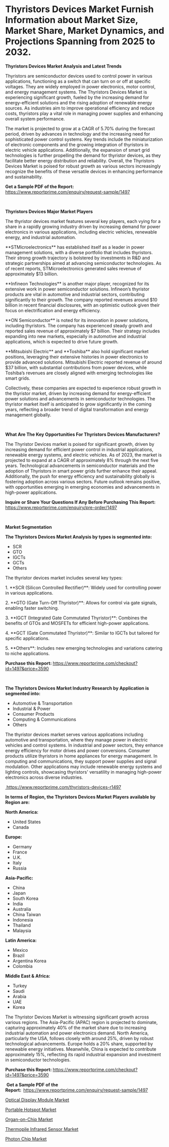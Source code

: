 <p><h1>Thyristors Devices Market Furnish Information about Market Size, Market Share, Market Dynamics, and Projections Spanning from 2025 to 2032.</h1></p><p><strong>Thyristors Devices Market Analysis and Latest Trends</strong></p>
<p><p>Thyristors are semiconductor devices used to control power in various applications, functioning as a switch that can turn on or off at specific voltages. They are widely employed in power electronics, motor control, and energy management systems. The Thyristors Devices Market is experiencing significant growth, fueled by the increasing demand for energy-efficient solutions and the rising adoption of renewable energy sources. As industries aim to improve operational efficiency and reduce costs, thyristors play a vital role in managing power supplies and enhancing overall system performance.</p><p>The market is projected to grow at a CAGR of 5.70% during the forecast period, driven by advances in technology and the increasing need for sophisticated power control systems. Key trends include the miniaturization of electronic components and the growing integration of thyristors in electric vehicle applications. Additionally, the expansion of smart grid technologies is further propelling the demand for thyristor devices, as they facilitate better energy distribution and reliability. Overall, the Thyristors Devices Market is poised for robust growth as various sectors increasingly recognize the benefits of these versatile devices in enhancing performance and sustainability.</p></p>
<p><strong>Get a Sample PDF of the Report:&nbsp;</strong> <a href="https://www.reportprime.com/enquiry/request-sample/1497?utm_campaign=1876&utm_medium=2&utm_source=Github&utm_content=ia&utm_term=18032025&utm_id=thyristors-devices">https://www.reportprime.com/enquiry/request-sample/1497</a></p>
<p>&nbsp;</p>
<p><strong>Thyristors Devices Major Market Players</strong></p>
<p><p>The thyristor devices market features several key players, each vying for a share in a rapidly growing industry driven by increasing demand for power electronics in various applications, including electric vehicles, renewable energy, and industrial automation.</p><p>**STMicroelectronics** has established itself as a leader in power management solutions, with a diverse portfolio that includes thyristors. Their strong growth trajectory is bolstered by investments in R&D and strategic partnerships aimed at advancing semiconductor technologies. As of recent reports, STMicroelectronics generated sales revenue of approximately $13 billion.</p><p>**Infineon Technologies** is another major player, recognized for its extensive work in power semiconductor solutions. Infineon’s thyristor products are vital in automotive and industrial sectors, contributing significantly to their growth. The company reported revenues around $10 billion in recent financial disclosures, with an optimistic outlook given their focus on electrification and energy efficiency.</p><p>**ON Semiconductor** is noted for its innovation in power solutions, including thyristors. The company has experienced steady growth and reported sales revenue of approximately $7 billion. Their strategy includes expanding into new markets, especially in automotive and industrial applications, which is expected to drive future growth.</p><p>**Mitsubishi Electric** and **Toshiba** also hold significant market positions, leveraging their extensive histories in power electronics to provide advanced solutions. Mitsubishi Electric reported revenue of around $37 billion, with substantial contributions from power devices, while Toshiba’s revenues are closely aligned with emerging technologies like smart grids.</p><p>Collectively, these companies are expected to experience robust growth in the thyristor market, driven by increasing demand for energy-efficient power solutions and advancements in semiconductor technologies. The thyristor market itself is anticipated to grow significantly in the coming years, reflecting a broader trend of digital transformation and energy management globally.</p></p>
<p>&nbsp;</p>
<p><strong>What Are The Key Opportunities For Thyristors Devices Manufacturers?</strong></p>
<p><p>The Thyristor Devices market is poised for significant growth, driven by increasing demand for efficient power control in industrial applications, renewable energy systems, and electric vehicles. As of 2023, the market is projected to expand at a CAGR of approximately 8% through the next five years. Technological advancements in semiconductor materials and the adoption of Thyristors in smart power grids further enhance their appeal. Additionally, the push for energy efficiency and sustainability globally is fostering adoption across various sectors. Future outlook remains positive, with opportunities emerging in emerging economies and advancements in high-power applications.</p></p>
<p><strong>Inquire or Share Your Questions If Any Before Purchasing This Report:</strong> <a href="https://www.reportprime.com/enquiry/pre-order/1497?utm_campaign=1876&utm_medium=2&utm_source=Github&utm_content=ia&utm_term=18032025&utm_id=thyristors-devices">https://www.reportprime.com/enquiry/pre-order/1497</a></p>
<p>&nbsp;</p>
<p><strong>Market Segmentation</strong></p>
<p><strong>The Thyristors Devices Market Analysis by types is segmented into:</strong></p>
<p><ul><li>SCR</li><li>GTO</li><li>IGCTs</li><li>GCTs</li><li>Others</li></ul></p>
<p><p>The thyristor devices market includes several key types: </p><p>1. **SCR (Silicon Controlled Rectifier)**: Widely used for controlling power in various applications.</p><p>2. **GTO (Gate Turn-Off Thyristor)**: Allows for control via gate signals, enabling faster switching. </p><p>3. **IGCT (Integrated Gate Commutated Thyristor)**: Combines the benefits of GTOs and MOSFETs for efficient high-power applications. </p><p>4. **GCT (Gate Commutated Thyristor)**: Similar to IGCTs but tailored for specific applications. </p><p>5. **Others**: Includes new emerging technologies and variations catering to niche applications.</p></p>
<p><strong>Purchase this Report:&nbsp;</strong><a href="https://www.reportprime.com/checkout?id=1497&price=3590&utm_campaign=1876&utm_medium=2&utm_source=Github&utm_content=ia&utm_term=18032025&utm_id=thyristors-devices">https://www.reportprime.com/checkout?id=1497&price=3590</a></p>
<p>&nbsp;</p>
<p><strong>The Thyristors Devices Market Industry Research by Application is segmented into:</strong></p>
<p><ul><li>Automotive & Transportation</li><li>Industrial & Power</li><li>Consumer Products</li><li>Computing & Communications</li><li>Others</li></ul></p>
<p><p>The thyristor devices market serves various applications including automotive and transportation, where they manage power in electric vehicles and control systems. In industrial and power sectors, they enhance energy efficiency for motor drives and power conversions. Consumer products utilize thyristors in home appliances for energy management. In computing and communications, they support power supplies and signal modulation. Other applications may include renewable energy systems and lighting controls, showcasing thyristors' versatility in managing high-power electronics across diverse industries.</p></p>
<p><a href="https://www.reportprime.com/thyristors-devices-r1497?utm_campaign=1876&utm_medium=2&utm_source=Github&utm_content=ia&utm_term=18032025&utm_id=thyristors-devices">&nbsp;https://www.reportprime.com/thyristors-devices-r1497</a></p>
<p><strong>In terms of Region, the Thyristors Devices Market Players available by Region are:</strong></p>
<p>
    <p> <strong> North America: </strong>
        <ul>
            <li>United States</li>
            <li>Canada</li>
        </ul>
        </p> 
    <p> <strong> Europe: </strong>
        <ul>
            <li>Germany</li>
            <li>France</li>
            <li>U.K.</li>
            <li>Italy</li>
            <li>Russia</li>
        </ul>
        </p> 
    <p> <strong> Asia-Pacific: </strong>
        <ul>
            <li>China</li>
            <li>Japan</li>
            <li>South Korea</li>
            <li>India</li>
            <li>Australia</li>
            <li>China Taiwan</li>
            <li>Indonesia</li>
            <li>Thailand</li>
            <li>Malaysia</li>
        </ul>
        </p> 
    <p> <strong> Latin America: </strong>
        <ul>
            <li>Mexico</li>
            <li>Brazil</li>
            <li>Argentina Korea</li>
            <li>Colombia</li>
        </ul>
        </p> 
    <p> <strong> Middle East & Africa: </strong>
        <ul>
            <li>Turkey</li>
            <li>Saudi</li>
            <li>Arabia</li>
            <li>UAE</li>
            <li>Korea</li>
        </ul>
    </p>
    </p>
<p><p>The Thyristor Devices Market is witnessing significant growth across various regions. The Asia-Pacific (APAC) region is projected to dominate, capturing approximately 40% of the market share due to increasing industrial automation and power electronics demand. North America, particularly the USA, follows closely with around 25%, driven by robust technological advancements. Europe holds a 20% share, supported by renewable energy initiatives. Meanwhile, China is expected to contribute approximately 15%, reflecting its rapid industrial expansion and investment in semiconductor technologies.</p></p>
<p><strong>Purchase this Report: </strong><a href="https://www.reportprime.com/checkout?id=1497&price=3590&utm_campaign=1876&utm_medium=2&utm_source=Github&utm_content=ia&utm_term=18032025&utm_id=thyristors-devices">https://www.reportprime.com/checkout?id=1497&price=3590</a></p>
<p>&nbsp;<strong>Get a Sample PDF of the Report:&nbsp;&nbsp;</strong><a href="https://www.reportprime.com/enquiry/request-sample/1497?utm_campaign=1876&utm_medium=2&utm_source=Github&utm_content=ia&utm_term=18032025&utm_id=thyristors-devices">https://www.reportprime.com/enquiry/request-sample/1497</a></p>
<p><strong></strong></p>
<p><p><a href="https://github.com/nibbsmantji/Market-Research-Report-List-1/blob/main/optical-display-module-market.md?utm_campaign=1876&utm_medium=2&utm_source=Github&utm_content=ia&utm_term=18032025&utm_id=thyristors-devices">Optical Display Module Market</a></p><p><a href="https://github.com/abedlagagica4/Market-Research-Report-List-1/blob/main/portable-hotspot-market.md?utm_campaign=1876&utm_medium=2&utm_source=Github&utm_content=ia&utm_term=18032025&utm_id=thyristors-devices">Portable Hotspot Market</a></p><p><a href="https://github.com/bholdsfofie/Market-Research-Report-List-1/blob/main/organ-on-chip-market.md?utm_campaign=1876&utm_medium=2&utm_source=Github&utm_content=ia&utm_term=18032025&utm_id=thyristors-devices">Organ-on-Chip Market</a></p><p><a href="https://github.com/birbamanan03/Market-Research-Report-List-1/blob/main/thermopile-infrared-sensor-market.md?utm_campaign=1876&utm_medium=2&utm_source=Github&utm_content=ia&utm_term=18032025&utm_id=thyristors-devices">Thermopile Infrared Sensor Market</a></p><p><a href="https://github.com/djibenesha/Market-Research-Report-List-1/blob/main/photon-chip-market.md?utm_campaign=1876&utm_medium=2&utm_source=Github&utm_content=ia&utm_term=18032025&utm_id=thyristors-devices">Photon Chip Market</a></p></p>